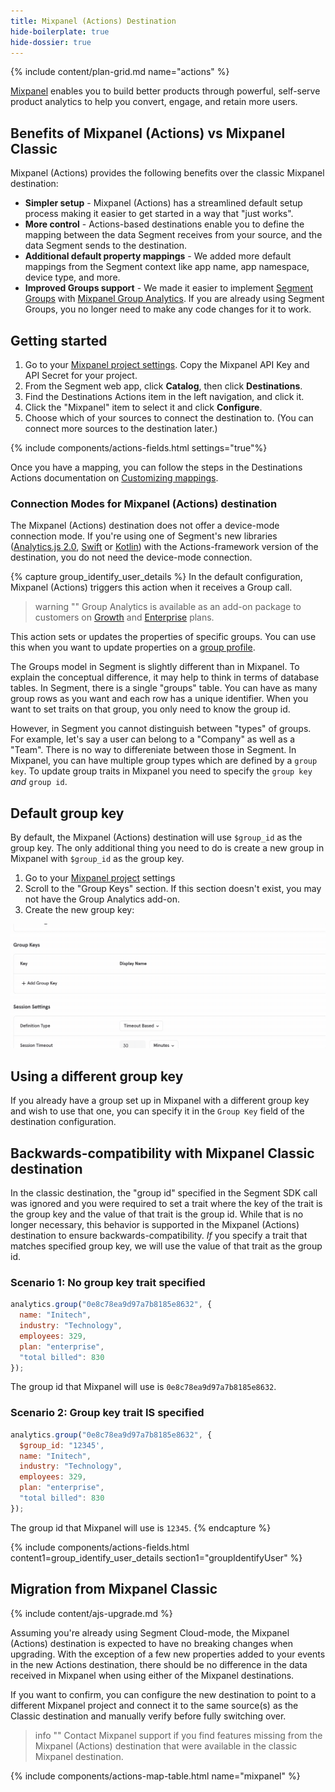 ```yaml
---
title: Mixpanel (Actions) Destination
hide-boilerplate: true
hide-dossier: true
---
```

{% include content/plan-grid.md name="actions" %}


[Mixpanel](https://mixpanel.com/) enables you to build better products through powerful, self-serve product analytics to help you convert, engage, and retain more users.


## Benefits of Mixpanel (Actions) vs Mixpanel Classic

Mixpanel (Actions) provides the following benefits over the classic Mixpanel destination:
- **Simpler setup** - Mixpanel (Actions) has a streamlined default setup process making it easier to get started in a way that "just works".
- **More control** - Actions-based destinations enable you to define the mapping between the data Segment receives from your source, and the data Segment sends to the destination.
- **Additional default property mappings** - We added more default mappings from the Segment context like app name, app namespace, device type, and more.
- **Improved Groups support** - We made it easier to implement [Segment Groups](https://segment.com/docs/connections/spec/group/) with [Mixpanel Group Analytics](https://help.mixpanel.com/hc/en-us/articles/360025333632-Group-Analytics). If you are already using Segment Groups, you no longer need to make any code changes for it to work.

## Getting started

1. Go to your [Mixpanel project settings](https://mixpanel.com/report/settings/#account/projects). Copy the Mixpanel API Key and API Secret for your project.
2. From the Segment web app, click **Catalog**, then click **Destinations**.
3. Find the Destinations Actions item in the left navigation, and click it.
4. Click the "Mixpanel" item to select it and click **Configure**.
5. Choose which of your sources to connect the destination to. (You can connect more sources to the destination later.)

{% include components/actions-fields.html settings="true"%}

Once you have a mapping, you can follow the steps in the Destinations Actions documentation on [Customizing mappings](/docs/connections/destinations/actions/#customizing-mappings).

### Connection Modes for Mixpanel (Actions) destination

The Mixpanel (Actions) destination does not offer a device-mode connection mode. If you're using one of Segment's new libraries ([Analytics.js 2.0](/docs/connections/sources/catalog/libraries/website/javascript/), [Swift](https://github.com/segmentio/analytics-swift) or [Kotlin](https://github.com/segmentio/analytics-kotlin)) with the Actions-framework version of the destination, you do not need the device-mode connection.

{% capture group_identify_user_details %}
In the default configuration, Mixpanel (Actions) triggers this action when it receives a Group call.

> warning ""
> Group Analytics is available as an add-on package to customers on [Growth](https://mixpanel.com/pricing/) and [Enterprise](https://mixpanel.com/pricing/) plans.

This action sets or updates the properties of specific groups. You can use this when you want to update properties on a [group profile](https://help.mixpanel.com/hc/en-us/articles/360025333632-Group-Analytics#group-profiles).

The Groups model in Segment is slightly different than in Mixpanel. To explain the conceptual difference, it may help to think in terms of database tables. In Segment, there is a single "groups" table. You can have as many group rows as you want and each row has a unique identifier. When you want to set traits on that group, you only need to know the group id. 

However, in Segment you cannot distinguish between "types" of groups. For example, let's say a user can belong to a "Company" as well as a "Team". There is no way to differeniate between those in Segment. In Mixpanel, you can have multiple group types which are defined by a `group key`. To update group traits in Mixpanel you need to specify the `group key` *and* `group id`.

## Default group key
By default, the Mixpanel (Actions) destination will use `$group_id` as the group key. The only additional thing you need to do is create a new group in Mixpanel with `$group_id` as the group key. 

1. Go to your [Mixpanel project](https://mixpanel.com/report) settings
2. Scroll to the "Group Keys" section. If this section doesn't exist, you may not have the Group Analytics add-on. 
3. Create the new group key:

![Set Group Key](./images/set-group-key.gif)

## Using a different group key
If you already have a group set up in Mixpanel with a different group key and wish to use that one, you can specify it in the `Group Key` field of the destination configuration.

## Backwards-compatibility with Mixpanel Classic destination
In the classic destination, the "group id" specified in the Segment SDK call was ignored and you were required to set a trait where the key of the trait is the group key and the value of that trait is the group id. While that is no longer necessary, this behavior is supported in the Mixpanel (Actions) destination to ensure backwards-compatibility. *If* you specify a trait that matches specified group key, we will use the value of that trait as the group id.

### Scenario 1: No group key trait specified
```js
analytics.group("0e8c78ea9d97a7b8185e8632", {
  name: "Initech",
  industry: "Technology",
  employees: 329,
  plan: "enterprise",
  "total billed": 830
});
```
The group id that Mixpanel will use is `0e8c78ea9d97a7b8185e8632`.

### Scenario 2: Group key trait IS specified
```js
analytics.group("0e8c78ea9d97a7b8185e8632", {
  $group_id: "12345',
  name: "Initech",
  industry: "Technology",
  employees: 329,
  plan: "enterprise",
  "total billed": 830
});
```
The group id that Mixpanel will use is `12345`.
{% endcapture %}

{% include components/actions-fields.html content1=group_identify_user_details section1="groupIdentifyUser" %}

## Migration from Mixpanel Classic

{% include content/ajs-upgrade.md %}

Assuming you're already using Segment Cloud-mode, the Mixpanel (Actions) destination is expected to have no breaking changes when upgrading. With the exception of a few new properties added to your events in the new Actions destination, there should be no difference in the data received in Mixpanel when using either of the Mixpanel destinations. 

If you want to confirm, you can configure the new destination to point to a different Mixpanel project and connect it to the same source(s) as the Classic destination and manually verify before fully switching over.

> info ""
> Contact Mixpanel support if you find features missing from the Mixpanel (Actions) destination that were available in the classic Mixpanel destination.

{% include components/actions-map-table.html name="mixpanel" %}
